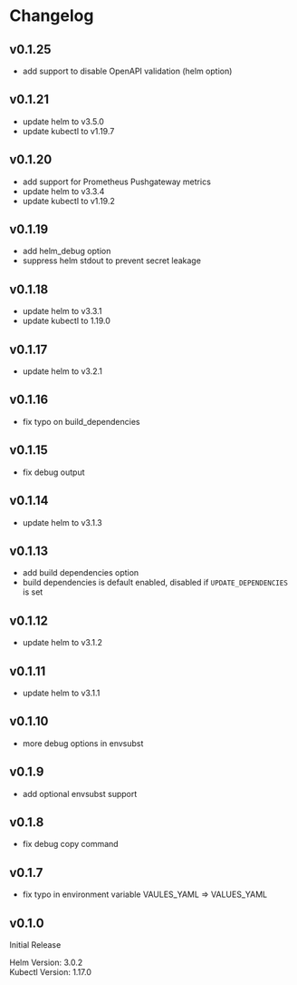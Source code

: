 # Changelog

## v0.1.25

- add support to disable OpenAPI validation (helm option)

## v0.1.21

- update helm to v3.5.0
- update kubectl to v1.19.7

## v0.1.20

- add support for Prometheus Pushgateway metrics
- update helm to v3.3.4
- update kubectl to v1.19.2

## v0.1.19

- add helm_debug option
- suppress helm stdout to prevent secret leakage

## v0.1.18

- update helm to v3.3.1
- update kubectl to 1.19.0

## v0.1.17

- update helm to v3.2.1

## v0.1.16

- fix typo on build_dependencies

## v0.1.15

- fix debug output

## v0.1.14

- update helm to v3.1.3

## v0.1.13

- add build dependencies option
- build dependencies is default enabled, disabled if `UPDATE_DEPENDENCIES` is set

## v0.1.12

- update helm to v3.1.2

## v0.1.11

- update helm to v3.1.1

## v0.1.10

- more debug options in envsubst

## v0.1.9

- add optional envsubst support

## v0.1.8

- fix debug copy command

## v0.1.7

- fix typo in environment variable VAULES_YAML => VALUES_YAML

## v0.1.0

Initial Release

Helm Version: 3.0.2  
Kubectl Version: 1.17.0
